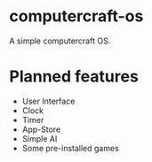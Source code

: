 # computercraft-os
A simple computercraft OS.

# Planned features
- User Interface
- Clock
- Timer
- App-Store
- Simple AI
- Some pre-installed games
